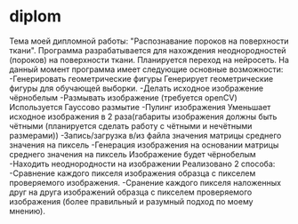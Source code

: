 # diplom
Тема моей дипломной работы: "Распознавание пороков на поверхности ткани".
Программа разрабатывается для нахождения неоднородностей (пороков) на поверхности ткани.
Планируется переход на нейросеть.
На данный момент программа имеет следующие основные возможности:
  -Генерировать геометрические фигуры
    Генерирует геометрические фигуры для обучающей выборки.
  -Делать исходное изображение чёрнобелым
  -Размывать изображение (требуется openCV)
    Используется Гауссово размытие
  -Пулинг изображения
    Уменьшает исходное изображения в 2 раза(габариты изображения должны быть чётными (планируется сделать работу с чётными и нечётными размерами))
  -Запись/загрузка в/из файла значения матрицы среднего значения на пиксель
  -Генерация изображения на основании матрицы среднего значения на пиксель
    Изображение будет чёрнобелым
  -Находить неоднородности на изображении
    Реализовано 2 способа:
      -Сравнение каждого пикселя изображения образца с пикселем проверяемого изображения.
      -Сранение каждого пикселя наложенных друг на друга изображений образца с пикселем проверяемого изображения (более правильный и разумный подход по моему мнению).
